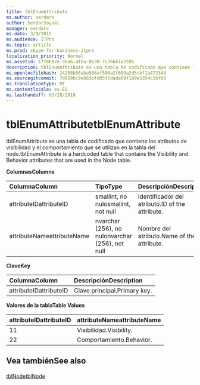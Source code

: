 ```yaml
---
title: tblEnumAttribute
ms.author: serdars
author: SerdarSoysal
manager: serdars
ms.date: 3/9/2015
ms.audience: ITPro
ms.topic: article
ms.prod: skype-for-business-itpro
localization_priority: Normal
ms.assetid: 17f8b87e-36a6-4f6a-8630-7c76b61a7595
description: tblEnumAttribute es una tabla de codificado que contiene los atributos de visibilidad y el comportamiento que se utilizan en la tabla del nodo.
ms.openlocfilehash: 24208b56aba586af500a2f659a2d5cbf1a47234d
ms.sourcegitcommit: 7d819bc9eb63bfd85f5dada09f1b8e5354c56f6b
ms.translationtype: MT
ms.contentlocale: es-ES
ms.lasthandoff: 03/28/2018
---
```

# <a name="tblenumattribute"></a><span data-ttu-id="5f705-103">tblEnumAttribute</span><span class="sxs-lookup"><span data-stu-id="5f705-103">tblEnumAttribute</span></span>
 
<span data-ttu-id="5f705-104">tblEnumAttribute es una tabla de codificado que contiene los atributos de visibilidad y el comportamiento que se utilizan en la tabla del nodo.</span><span class="sxs-lookup"><span data-stu-id="5f705-104">tblEnumAttribute is a hardcoded table that contains the Visibility and Behavior attributes that are used in the Node table.</span></span>
  
<span data-ttu-id="5f705-105">**Columnas**</span><span class="sxs-lookup"><span data-stu-id="5f705-105">**Columns**</span></span>

|<span data-ttu-id="5f705-106">**Columna**</span><span class="sxs-lookup"><span data-stu-id="5f705-106">**Column**</span></span>|<span data-ttu-id="5f705-107">**Tipo**</span><span class="sxs-lookup"><span data-stu-id="5f705-107">**Type**</span></span>|<span data-ttu-id="5f705-108">**Descripción**</span><span class="sxs-lookup"><span data-stu-id="5f705-108">**Description**</span></span>|
|:-----|:-----|:-----|
|<span data-ttu-id="5f705-109">attributeID</span><span class="sxs-lookup"><span data-stu-id="5f705-109">attributeID</span></span>  <br/> |<span data-ttu-id="5f705-110">smallint, no nulo</span><span class="sxs-lookup"><span data-stu-id="5f705-110">smallint, not null</span></span>  <br/> |<span data-ttu-id="5f705-111">Identificador del atributo.</span><span class="sxs-lookup"><span data-stu-id="5f705-111">ID of the attribute.</span></span>  <br/> |
|<span data-ttu-id="5f705-112">attributeName</span><span class="sxs-lookup"><span data-stu-id="5f705-112">attributeName</span></span>  <br/> |<span data-ttu-id="5f705-113">nvarchar (256), no nulo</span><span class="sxs-lookup"><span data-stu-id="5f705-113">nvarchar (256), not null</span></span>  <br/> |<span data-ttu-id="5f705-114">Nombre del atributo.</span><span class="sxs-lookup"><span data-stu-id="5f705-114">Name of the attribute.</span></span>  <br/> |
   
<span data-ttu-id="5f705-115">**Clave**</span><span class="sxs-lookup"><span data-stu-id="5f705-115">**Key**</span></span>

|<span data-ttu-id="5f705-116">**Columna**</span><span class="sxs-lookup"><span data-stu-id="5f705-116">**Column**</span></span>|<span data-ttu-id="5f705-117">**Descripción**</span><span class="sxs-lookup"><span data-stu-id="5f705-117">**Description**</span></span>|
|:-----|:-----|
|<span data-ttu-id="5f705-118">attributeID</span><span class="sxs-lookup"><span data-stu-id="5f705-118">attributeID</span></span>  <br/> |<span data-ttu-id="5f705-119">Clave principal.</span><span class="sxs-lookup"><span data-stu-id="5f705-119">Primary key.</span></span>  <br/> |
   
<span data-ttu-id="5f705-120">**Valores de la tabla**</span><span class="sxs-lookup"><span data-stu-id="5f705-120">**Table Values**</span></span>

|<span data-ttu-id="5f705-121">**attributeID**</span><span class="sxs-lookup"><span data-stu-id="5f705-121">**attributeID**</span></span>|<span data-ttu-id="5f705-122">**attributeName**</span><span class="sxs-lookup"><span data-stu-id="5f705-122">**attributeName**</span></span>|
|:-----|:-----|
|<span data-ttu-id="5f705-123">1</span><span class="sxs-lookup"><span data-stu-id="5f705-123">1</span></span>  <br/> |<span data-ttu-id="5f705-124">Visibilidad.</span><span class="sxs-lookup"><span data-stu-id="5f705-124">Visibility.</span></span>  <br/> |
|<span data-ttu-id="5f705-125">2</span><span class="sxs-lookup"><span data-stu-id="5f705-125">2</span></span>  <br/> |<span data-ttu-id="5f705-126">Comportamiento.</span><span class="sxs-lookup"><span data-stu-id="5f705-126">Behavior.</span></span>  <br/> |
   
## <a name="see-also"></a><span data-ttu-id="5f705-127">Vea también</span><span class="sxs-lookup"><span data-stu-id="5f705-127">See also</span></span>

#### 

[<span data-ttu-id="5f705-128">tblNode</span><span class="sxs-lookup"><span data-stu-id="5f705-128">tblNode</span></span>](tblnode.md)

